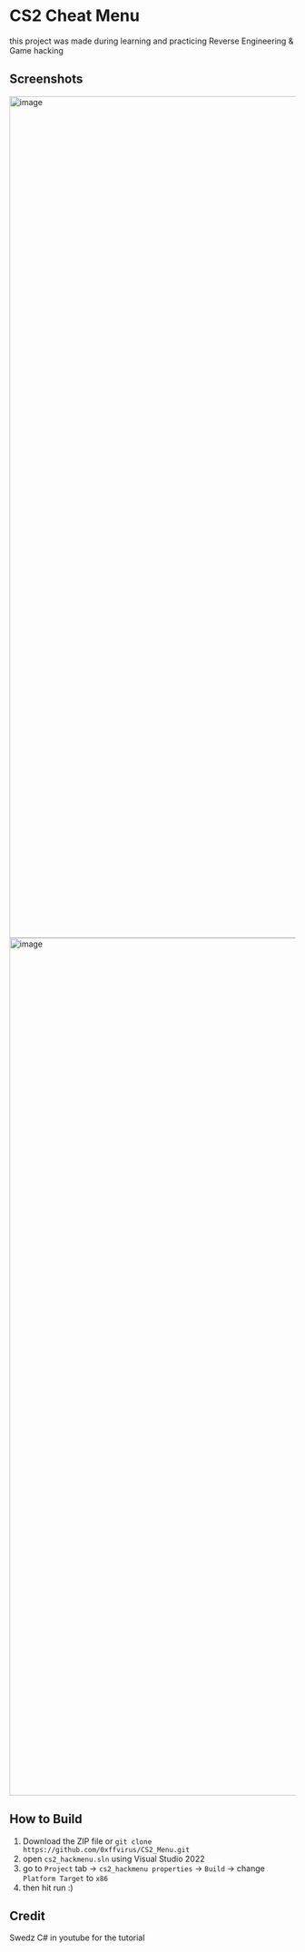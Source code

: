 # CS2 Cheat Menu
this project was made during learning and practicing Reverse Engineering & Game hacking
## Screenshots
<img width="1484" alt="image" src="https://github.com/user-attachments/assets/6dce65d5-6718-449c-8ea3-9bd7dc8643b3" />
<img width="1512" alt="image" src="https://github.com/user-attachments/assets/361f4326-f5b1-4f4c-a249-f187ebc56b0a" />


## How to Build

1. Download the ZIP file or ```git clone https://github.com/0xffvirus/CS2_Menu.git```
2. open ```cs2_hackmenu.sln``` using Visual Studio 2022
3. go to ```Project``` tab -> ```cs2_hackmenu properties``` -> ```Build``` -> change ```Platform Target``` to ```x86```
4. then hit run :)

## Credit
Swedz C# in youtube for the tutorial

